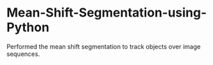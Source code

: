 # Mean-Shift-Segmentation-using-Python
Performed the mean shift segmentation to track objects over image sequences.
